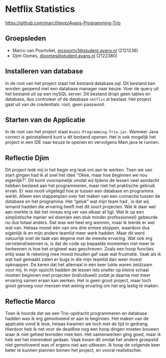 # Netflix Statistics
https://github.com/marc0tjevp/Avans-Programming-Trio

## Groepsleden
* Marco van Poortvliet, mcpoortv1@student.avans.nl (2121236)
* Djim Oomes, djoomes@student.avans.nl (2122380)

## Installeren van database
In de root van het project staat het bestand database.sql. Dit bestand kan worden geopend met een database manager naar keuze.
Voer de query uit het bestand uit op een mySQL server. Dit bestand dropt geen tables en database, dus controleer of de database `netflix` al bestaat.
Het project gaat uit van de credentials: root, geen password.

## Starten van de Applicatie
In de root van het project staat `Avans-Programming-Trio.jar`. 
Wanneer Java correct is geinstalleerd kunt u dit bestand openen. Het is ook mogelijk het project in een IDE naar keuze te openen en vervolgens Main.java te runnen.

## Reflectie Djim
Dit project leek mij in het begin erg leuk om aan te werken. Toen we van start gingen had ik al snel het idee “Okee, maar hoe beginnen we nou eigenlijk?”. Dit komt voornamelijk omdat wij tijdens de lessen veel aandacht hebben besteed aan het programmeren, maar niet het praktische gebruik ervan. Er was nooit uitgelegd hoe je tussen een database en programma werkt. Alleen een stappenplan over het maken van een connectie tussen de database en het programma. 
Het “geluk” wat mijn team had , is dat wij iemand hadden die ervaring heeft met dit soort projecten. Wat ik daar wel aan merkte is dat het niveau erg ver van elkaar af ligt. Wat ik op een simplistische manier wil doen(en een stuk minder professioneel) gebeurde nu dus totaal anders. Dat was wel heel erg wennen, maar ik leerde er wel wat van. Helaas moest één van ons drie ermee stoppen, waardoor dus eigenlijk ik en mijn andere teamlid meer werk hadden. Maar dit werd natuurlijk snel de taak van degene met de meeste ervaring. Wat ook erg vervelend/wennen is, is dat de code op bepaalde momenten niet meer te herkennen is hoe het origineel was geschreven. Zoals een hoop functies erbij waar ik rekening mee moest houden gaf vaak wat frustratie. Vaak als ik wat had gemaakt zaten er bugs in die mijn teamlid dan weer moest opknappen. De keren dat het allemaal in één keer lukte waren zeldzaam voor mij.
In mijn opzicht hadden de lessen iets sneller op kleine schaal moeten beginnen met projecten (individueel) zodat je daarna met meer ervaring samen eraan kan werken. Het is geen groot project, maar toch groot genoeg voor mensen met weinig ervaring om het erg lastig te maken. 

## Reflectie Marco
Toen ik hoorde dat we een Trio-opdracht programmeren en database hadden was ik erg gemotiveerd er aan te beginnen. Het maken van de applcatie vond ik leuk, helaas kwamen we toch met de tijd in gedrang.
Hierdoor heb ik net voor de deadline nog een hoop dingen moeten bouwen waar ik niet geheel tevreden mee ben. Het samenwerken ging goed, maar ik heb wel het merendeel gedaan. Vaak kwam dit omdat het andere groepslid niet gemotiveerd was of ergens niet aan uitkwam.
Ik hoop de volgende keer beter te kunnen plannen binnen het project, en vooral realistischer.